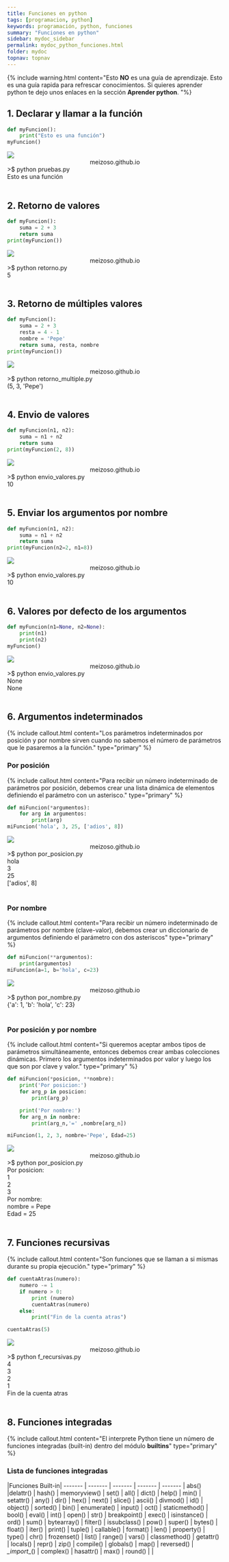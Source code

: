 ```yaml
---
title: Funciones en python
tags: [programacion, python]
keywords: programación, python, funciones
summary: "Funciones en python"
sidebar: mydoc_sidebar
permalink: mydoc_python_funciones.html
folder: mydoc
topnav: topnav
---
```



{% include warning.html content="Esto <b>NO</b> es una guía de aprendizaje. Esto es una guía rapida para refrescar conocimientos. Si quieres aprender python te dejo unos enlaces en la sección <b>Aprender python</b>.
 "%}

## 1. Declarar y llamar a la función
```python
def myFuncion():
    print("Esto es una función")
myFuncion()
````
<!--TERMINAL-->
<link href="css/miEstilo.css" rel="stylesheet" type="text/css">
<div id="barra"><img src="images/terminal/botones.png" id="botones"><center id="texto_barra">meizoso.github.io</center></div>
<div id="terminal">
>$ python pruebas.py<br/>
Esto es una función<br/></div>
<br/>

## 2. Retorno de valores
```python
def myFuncion():
    suma = 2 + 3
    return suma
print(myFuncion())
````
<!--TERMINAL-->
<link href="css/miEstilo.css" rel="stylesheet" type="text/css">
<div id="barra"><img src="images/terminal/botones.png" id="botones"><center id="texto_barra">meizoso.github.io</center></div>
<div id="terminal">
>$ python retorno.py<br/>
5<br/></div>
<br/>

## 3. Retorno de múltiples valores
```python
def myFuncion():
    suma = 2 + 3
    resta = 4 - 1
    nombre = 'Pepe'
    return suma, resta, nombre
print(myFuncion())
````
<!--TERMINAL-->
<link href="css/miEstilo.css" rel="stylesheet" type="text/css">
<div id="barra"><img src="images/terminal/botones.png" id="botones"><center id="texto_barra">meizoso.github.io</center></div>
<div id="terminal">
>$ python retorno_multiple.py<br/>
(5, 3, 'Pepe')<br/></div>
<br/>

## 4. Envio de valores
```python
def myFuncion(n1, n2):
    suma = n1 + n2
    return suma
print(myFuncion(2, 8))
````
<!--TERMINAL-->
<link href="css/miEstilo.css" rel="stylesheet" type="text/css">
<div id="barra"><img src="images/terminal/botones.png" id="botones"><center id="texto_barra">meizoso.github.io</center></div>
<div id="terminal">
>$ python envio_valores.py<br/>
10<br/></div>
<br/>

## 5. Enviar los argumentos por nombre
```python
def myFuncion(n1, n2):
    suma = n1 + n2
    return suma
print(myFuncion(n2=2, n1=8))
````
<!--TERMINAL-->
<link href="css/miEstilo.css" rel="stylesheet" type="text/css">
<div id="barra"><img src="images/terminal/botones.png" id="botones"><center id="texto_barra">meizoso.github.io</center></div>
<div id="terminal">
>$ python envio_valores.py<br/>
10<br/></div>
<br/>

## 6. Valores por defecto de los argumentos
```python
def myFuncion(n1=None, n2=None):
    print(n1)
    print(n2)
myFuncion()
````
<!--TERMINAL-->
<link href="css/miEstilo.css" rel="stylesheet" type="text/css">
<div id="barra"><img src="images/terminal/botones.png" id="botones"><center id="texto_barra">meizoso.github.io</center></div>
<div id="terminal">
>$ python envio_valores.py<br/>
None<br/>
None<br/></div>
<br/>

## 6. Argumentos indeterminados
{% include callout.html content="Los parámetros indeterminados por posición y por nombre sirven cuando no sabemos el número de parámetros que le pasaremos a la función." type="primary" %}

### Por posición
{% include callout.html content="Para recibir un número indeterminado de parámetros por posición, debemos crear una lista dinámica de elementos definiendo el parámetro con un asterisco." type="primary" %}
```python
def miFuncion(*argumentos):
    for arg in argumentos:
        print(arg)
miFuncion('hola', 3, 25, ['adios', 8])
````
<!--TERMINAL-->
<link href="css/miEstilo.css" rel="stylesheet" type="text/css">
<div id="barra"><img src="images/terminal/botones.png" id="botones"><center id="texto_barra">meizoso.github.io</center></div>
<div id="terminal">
>$ python por_posicion.py<br/>
hola<br/>
3<br/>
25<br/>
['adios', 8]<br/></div>
<br/>

### Por nombre
{% include callout.html content="Para recibir un número indeterminado de parámetros por nombre (clave-valor), debemos crear un diccionario de argumentos definiendo el parámetro con dos asteriscos" type="primary" %}
```python
def miFuncion(**argumentos):
    print(argumentos)
miFuncion(a=1, b='hola', c=23)
````
<!--TERMINAL-->
<link href="css/miEstilo.css" rel="stylesheet" type="text/css">
<div id="barra"><img src="images/terminal/botones.png" id="botones"><center id="texto_barra">meizoso.github.io</center></div>
<div id="terminal">
>$ python por_nombre.py<br/>
{'a': 1, 'b': 'hola', 'c': 23}<br/></div>
<br/>

### Por posición y por nombre
{% include callout.html content="Si queremos aceptar ambos tipos de parámetros simultáneamente, entonces debemos crear ambas colecciones dinámicas. Primero los argumentos indeterminados por valor y luego los que son por clave y valor." type="primary" %}
```python
def miFuncion(*posicion, **nombre):
    print('Por posicion:')
    for arg_p in posicion:
        print(arg_p)

    print('Por nombre:')
    for arg_n in nombre:
        print(arg_n,'=' ,nombre[arg_n])

miFuncion(1, 2, 3, nombre='Pepe', Edad=25)
````
<!--TERMINAL-->
<link href="css/miEstilo.css" rel="stylesheet" type="text/css">
<div id="barra"><img src="images/terminal/botones.png" id="botones"><center id="texto_barra">meizoso.github.io</center></div>
<div id="terminal">
>$ python por_posicion.py<br/>
Por posicion:<br/>
1<br/>
2<br/>
3<br/>
Por nombre:<br/>
nombre = Pepe<br/>
Edad = 25<br/></div>
<br/>

## 7. Funciones recursivas
{% include callout.html content="Son funciones que se llaman a si mismas durante su propia ejecución." type="primary" %}
```python
def cuentaAtras(numero):
    numero -= 1
    if numero > 0:
        print (numero)
        cuentaAtras(numero)
    else:
        print("Fin de la cuenta atras")

cuentaAtras(5)
````
<!--TERMINAL-->
<link href="css/miEstilo.css" rel="stylesheet" type="text/css">
<div id="barra"><img src="images/terminal/botones.png" id="botones"><center id="texto_barra">meizoso.github.io</center></div>
<div id="terminal">
>$ python f_recursivas.py<br/>
4<br/>
3<br/>
2<br/>
1<br/>
Fin de la cuenta atras<br/></div>
<br/>

## 8. Funciones integradas
{% include callout.html content="El interprete Python tiene un número de funciones integradas (built-in) dentro del módulo __builtins__" type="primary" %}
### Lista de funciones integradas

|Funciones Built-in|
------- | ------- | ------- | ------- | ------- |
abs() |delattr() | hash() | memoryview() | set() |
all() | dict() | help() | min() | setattr() |
any() | dir() | hex() | next() | slice() |
ascii() | divmod() | id() | object() | sorted() |
bin() | enumerate() | input() | oct() | staticmethod() |
bool() | eval() | int() | open() | str() |
breakpoint() | exec() | isinstance() | ord() | sum() |
bytearray() | filter() | issubclass() | pow() | super() |
bytes() | float() | iter() | print() | tuple() |
callable() | format() | len() | property() | type() |
chr() | frozenset() | list() | range() | vars() |
classmethod() | getattr() | locals() | repr() | zip() |
compile() | globals() | map() | reversed() | _\_import__() |
complex() | hasattr() | max() | round() |  |
